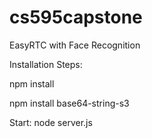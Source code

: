 # cs595capstone
EasyRTC with Face Recognition

Installation Steps:

npm install

npm install base64-string-s3

Start:
node server.js
